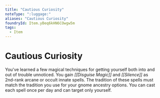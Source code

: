 ```yaml
---
title: "Cautious Curiosity"
noteType: ":luggage:"
aliases: "Cautious Curiosity"
foundryId: Item.yBeq6kHN6COwgw5m
tags:
  - Item
---
```


# Cautious Curiosity

You've learned a few magical techniques for getting yourself both into and out of trouble unnoticed. You gain _[[Disguise Magic]]_ and _[[Silence]]_ as 2nd-rank arcane or occult innate spells. The tradition of these spells must match the tradition you use for your gnome ancestry options. You can cast each spell once per day and can target only yourself.
